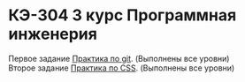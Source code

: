 # КЭ-304 3 курс Программная инженерия

Первое задание [Практика по git](https://github.com/tumalexx02/web2023susu304/tree/main/gitPractice). (Выполнены все уровни)<br>
Второе задание [Практика по CSS](https://github.com/tumalexx02/web2023susu304/tree/main/cssPractice). (Выполнены все уровни)
